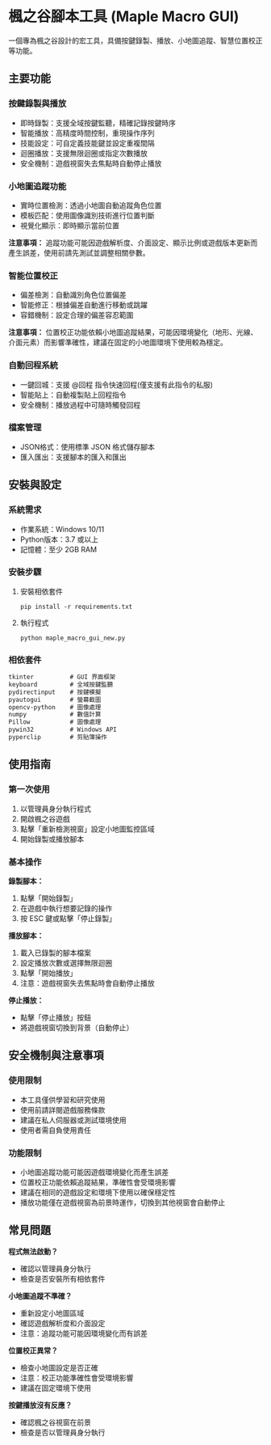 # 楓之谷腳本工具 (Maple Macro GUI)

一個專為楓之谷設計的宏工具，具備按鍵錄製、播放、小地圖追蹤、智慧位置校正等功能。

## 主要功能

### 按鍵錄製與播放
- 即時錄製：支援全域按鍵監聽，精確記錄按鍵時序
- 智能播放：高精度時間控制，重現操作序列
- 技能設定：可自定義技能鍵並設定重複間隔
- 迴圈播放：支援無限迴圈或指定次數播放
- 安全機制：遊戲視窗失去焦點時自動停止播放

### 小地圖追蹤功能
- 實時位置檢測：透過小地圖自動追蹤角色位置
- 模板匹配：使用圖像識別技術進行位置判斷
- 視覺化顯示：即時顯示當前位置

**注意事項：**
追蹤功能可能因遊戲解析度、介面設定、顯示比例或遊戲版本更新而產生誤差，使用前請先測試並調整相關參數。

### 智能位置校正
- 偏差檢測：自動識別角色位置偏差
- 智能修正：根據偏差自動進行移動或跳躍
- 容錯機制：設定合理的偏差容忍範圍

**注意事項：**
位置校正功能依賴小地圖追蹤結果，可能因環境變化（地形、光線、介面元素）而影響準確性，建議在固定的小地圖環境下使用較為穩定。

### 自動回程系統
- 一鍵回城：支援 @回程 指令快速回程(僅支援有此指令的私服)
- 智能貼上：自動複製貼上回程指令
- 安全機制：播放過程中可隨時觸發回程

### 檔案管理
- JSON格式：使用標準 JSON 格式儲存腳本
- 匯入匯出：支援腳本的匯入和匯出

## 安裝與設定

### 系統需求
- 作業系統：Windows 10/11
- Python版本：3.7 或以上
- 記憶體：至少 2GB RAM

### 安裝步驟

1. 安裝相依套件
   ```
   pip install -r requirements.txt
   ```

2. 執行程式
   ```
   python maple_macro_gui_new.py
   ```

### 相依套件
```txt
tkinter          # GUI 界面框架
keyboard         # 全域按鍵監聽
pydirectinput    # 按鍵模擬
pyautogui        # 螢幕截圖
opencv-python    # 圖像處理
numpy            # 數值計算
Pillow           # 圖像處理
pywin32          # Windows API
pyperclip        # 剪貼簿操作
```

## 使用指南

### 第一次使用

1. 以管理員身分執行程式
2. 開啟楓之谷遊戲
3. 點擊「重新檢測視窗」設定小地圖監控區域
4. 開始錄製或播放腳本

### 基本操作

**錄製腳本：**
1. 點擊「開始錄製」
2. 在遊戲中執行想要記錄的操作
3. 按 ESC 鍵或點擊「停止錄製」

**播放腳本：**
1. 載入已錄製的腳本檔案
2. 設定播放次數或選擇無限迴圈
3. 點擊「開始播放」
4. 注意：遊戲視窗失去焦點時會自動停止播放

**停止播放：**
- 點擊「停止播放」按鈕
- 將遊戲視窗切換到背景（自動停止）

## 安全機制與注意事項

### 使用限制
- 本工具僅供學習和研究使用
- 使用前請詳閱遊戲服務條款
- 建議在私人伺服器或測試環境使用
- 使用者需自負使用責任

### 功能限制
- 小地圖追蹤功能可能因遊戲環境變化而產生誤差
- 位置校正功能依賴追蹤結果，準確性會受環境影響
- 建議在相同的遊戲設定和環境下使用以確保穩定性
- 播放功能僅在遊戲視窗為前景時運作，切換到其他視窗會自動停止

## 常見問題

**程式無法啟動？**
- 確認以管理員身分執行
- 檢查是否安裝所有相依套件

**小地圖追蹤不準確？**
- 重新設定小地圖區域
- 確認遊戲解析度和介面設定
- 注意：追蹤功能可能因環境變化而有誤差

**位置校正異常？**
- 檢查小地圖設定是否正確
- 注意：校正功能準確性會受環境影響
- 建議在固定環境下使用

**按鍵播放沒有反應？**
- 確認楓之谷視窗在前景
- 檢查是否以管理員身分執行

